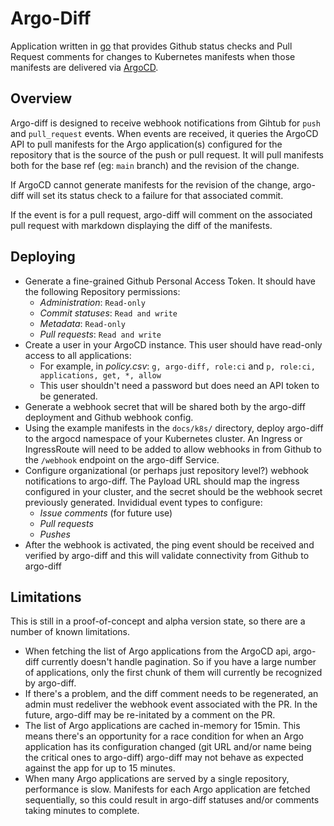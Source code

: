 # Argo-Diff

Application written in [go](https://go.dev/) that provides Github status checks and Pull Request comments
for changes to Kubernetes manifests when those manifests are delivered via
[ArgoCD](https://argo-cd.readthedocs.io/en/stable/).

## Overview

Argo-diff is designed to receive webhook notifications from Gihtub for `push` and `pull_request` events. When
events are received, it queries the ArgoCD API to pull manifests for the Argo application(s) configured for
the repository that is the source of the push or pull request. It will pull manifests both for the base ref
(eg: `main` branch) and the revision of the change.

If ArgoCD cannot generate manifests for the revision of the change, argo-diff will set its status check to a
failure for that associated commit.

If the event is for a pull request, argo-diff will comment on the associated pull request with markdown
displaying the diff of the manifests.

## Deploying

- Generate a fine-grained Github Personal Access Token. It should have the following Repository permissions:
  - *Administration*: `Read-only`
  - *Commit statuses*: `Read and write`
  - *Metadata*: `Read-only`
  - *Pull requests*: `Read and write`
- Create a user in your ArgoCD instance. This user should have read-only access to all applications:
  - For example, in _policy.csv_: `g, argo-diff, role:ci` and `p, role:ci, applications, get, *, allow`
  - This user shouldn't need a password but does need an API token to be generated.
- Generate a webhook secret that will be shared both by the argo-diff deployment and Github webhook config.
- Using the example manifests in the `docs/k8s/` directory, deploy argo-diff to the argocd namespace of your
    Kubernetes cluster. An Ingress or IngressRoute will need to be added to allow webhooks in from Github to
    the `/webhook` endpoint on the argo-diff Service.
- Configure organizational (or perhaps just repository level?) webhook notifications to argo-diff. The Payload
    URL should map the ingress configured in your cluster, and the secret should be the webhook secret
    previously generated. Invididual event types to configure:
  - *Issue comments* (for future use)
  - *Pull requests*
  - *Pushes*
- After the webhook is activated, the ping event should be received and verified by argo-diff and this will
    validate connectivity from Github to argo-diff

## Limitations

This is still in a proof-of-concept and alpha version state, so there are a number of known limitations.

- When fetching the list of Argo applications from the ArgoCD api, argo-diff currently doesn't handle
    pagination. So if you have a large number of applications, only the first chunk of them will currently be
    recognized by argo-diff.
- If there's a problem, and the diff comment needs to be regenerated, an admin must redeliver the webhook
    event associated with the PR. In the future, argo-diff may be re-initated by a comment on the PR.
- The list of Argo applications are cached in-memory for 15min. This means there's an opportunity for a race
    condition for when an Argo application has its configuration changed (git URL and/or name being the
    critical ones to argo-diff) argo-diff may not behave as expected against the app for up to 15 minutes.
- When many Argo applications are served by a single repository, performance is slow. Manifests for each Argo
    application are fetched sequentially, so this could result in argo-diff statuses and/or comments taking
    minutes to complete.
